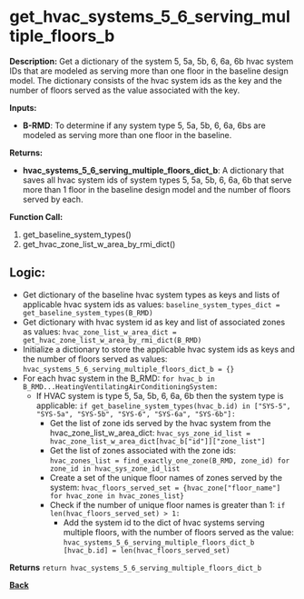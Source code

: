 # get_hvac_systems_5_6_serving_multiple_floors_b

**Description:** Get a dictionary of the system 5, 5a, 5b, 6, 6a, 6b hvac system IDs that are modeled as serving more than one floor in the baseline design model.  The dictionary consists of the hvac system ids as the key and the number of floors served as the value associated with the key.  

**Inputs:**  
- **B-RMD**: To determine if any system type 5, 5a, 5b, 6, 6a, 6bs are modeled as serving more than one floor in the baseline.

**Returns:**  
- **hvac_systems_5_6_serving_multiple_floors_dict_b**: A dictionary that saves all hvac system ids of system types 5, 5a, 5b, 6, 6a, 6b that serve more than 1 floor in the baseline design model and the number of floors served by each.
 
**Function Call:**  

1. get_baseline_system_types()
2. get_hvac_zone_list_w_area_by_rmi_dict()

## Logic:  
- Get dictionary of the baseline hvac system types as keys and lists of applicable hvac system ids as values: `baseline_system_types_dict = get_baseline_system_types(B_RMD)`
- Get dictionary with hvac system id as key and list of associated zones as values: `hvac_zone_list_w_area_dict = get_hvac_zone_list_w_area_by_rmi_dict(B_RMD)`
- Initialize a dictionary to store the applicable hvac system ids as keys and the number of floors served as values: `hvac_systems_5_6_serving_multiple_floors_dict_b = {}`
- For each hvac system in the B_RMD: `for hvac_b in B_RMD...HeatingVentilatingAirConditioningSystem:`
    - If HVAC system is type 5, 5a, 5b, 6, 6a, 6b then the system type is applicable: `if get_baseline_system_types(hvac_b.id) in ["SYS-5", "SYS-5a", "SYS-5b", "SYS-6", "SYS-6a", "SYS-6b"]:`  
        - Get the list of zone ids served by the hvac system from the hvac_zone_list_w_area_dict: `hvac_sys_zone_id_list = hvac_zone_list_w_area_dict[hvac_b["id"]]["zone_list"]`
        - Get the list of zones associated with the zone ids: `hvac_zones_list = find_exactly_one_zone(B_RMD, zone_id) for zone_id in hvac_sys_zone_id_list`
        - Create a set of the unique floor names of zones served by the system: `hvac_floors_served_set = {hvac_zone["floor_name"] for hvac_zone in hvac_zones_list}`
        - Check if the number of unique floor names is greater than 1: `if len(hvac_floors_served_set) > 1:` 
            - Add the system id to the dict of hvac systems serving multiple floors, with the number of floors served as the value: `hvac_systems_5_6_serving_multiple_floors_dict_b [hvac_b.id] = len(hvac_floors_served_set)`  

**Returns** `return hvac_systems_5_6_serving_multiple_floors_dict_b`

**[Back](../_toc.md)**
    
